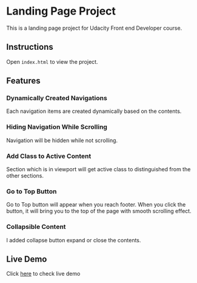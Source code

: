 # Landing Page Project

This is a landing page project for Udacity Front end Developer course.

## Instructions

Open `index.html` to view the project.

## Features

### Dynamically Created Navigations

Each navigation items are created dynamically based on the contents.

### Hiding Navigation While Scrolling

Navigation will be hidden while not scrolling.

### Add Class to Active Content

Section which is in viewport will get active class to distinguished from the other sections.

### Go to Top Button

Go to Top button will appear when you reach footer. When you click the button, it will bring you to the top of the page with smooth scrolling effect.

### Collapsible Content

I added collapse button expand or close the contents.

## Live Demo

Click [here](https://suefrontend.github.io/udacity-project-landing-page/) to check live demo
